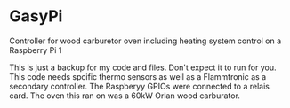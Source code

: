 # GasyPi
Controller for wood carburetor oven including heating system control on a Raspberry Pi 1

This is just a backup for my code and files. Don't expect it to run for you. This code needs spcific thermo sensors as well as a Flammtronic as a secondary controller. The Raspberyy GPIOs were connected to a relais card. The oven this ran on was a 60kW Orlan wood carburator.
